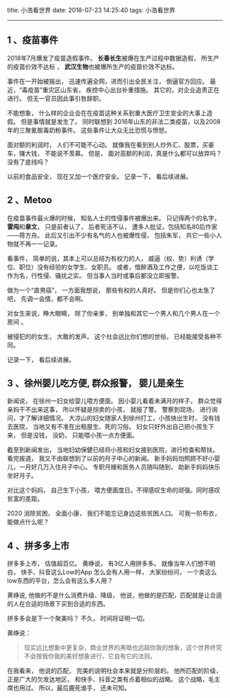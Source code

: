 title: 小浩看世界
date: 2018-07-23 14:25:40
tags: 小浩看世界

---

## 1 、疫苗事件

2018年7月爆发了疫苗造假事件。 **长春长生**被爆在生产过程中数据造假， 所生产的疫苗价效不达标 ， **武汉生物**也被爆所生产的疫苗价效不达标。  

事件在一开始被报出， 迅速传遍全网，进而引出全民关注， 倒逼官方回应。 最近，“毒疫苗”重灾区山东省， 疾控中心出台补重措施。 其它的，对企业追责正在进行。 但无一官员因此事引咎辞职。 


不能想象， 什么样的企业会在在疫苗这种关系到重大医疗卫生安全的大事上造假。 但是事情就是发生了。 同时联想到 2016年山东的非法二类疫苗，以及2008年的三聚氰胺毒奶粉事件。 这些事件让大众无比恐慌与愤怒。

面对额的利润时， 人们不可能不心动。 就像我在看到别人炒外汇、股票，买豪车，赚大钱， 不能说不羡慕。 但是， 面对高额的利润，真是什么都可以放弃吗？ 没有了底线吗？ 

以前的食品安全， 现在又加一个医疗安全。  记录一下， 看后续进展。 


## 2 、Metoo    

在疫苗事件最火爆的时候， 知名人士的性侵事件被爆出来。 只记得两个的名字， **雷闯**和**章文**， 只是前者认了， 后者死活不认， 遭多人批证，包括知名80后作家——蒋方舟。 此后又引出不少有名气的人也被爆性侵， 包括朱军， 共它一些小人物就不再一一记录。 

看事件， 简单的说，其本上可以总结为有权力的人， 威逼（权、势）利诱（学位、职位）没有经验的女学生、女职员。 或者，借醉酒及工作之便，以吃饭谈工作为名，行性侵、骚扰之实。 但当事人当时或事后都没立即报警。 

做为一个“直男癌”， 一方面我想说， 那些有权的人真好。 但是你们心也太急了吧， 先调一会情，都不会啊。 

对女生来说，睁大眼睛， 除了你亲爹， 别单独和其它一个男人和几个男人在一个房间 。  

被侵犯的的女生， 大敢的发声。 这个社会远比你们想的世俗， 已经能接受各种不同。 

记录一下， 看后续进展。 

## 3 、徐州婴儿吃方便, 群众报警， 婴儿是亲生

新闻说， 在徐州一妇女给婴儿喂方便面。 因小婴儿看着未满月的样子， 群众觉得亲妈干不出来这事， 所以怀疑是拐卖的小孩， 就报了警。 警察到现场， 进行询问，才了解详细情况。   大凉山的妇女随家人到徐州打工，小孩快出生时， 没有钱去医院， 当地又有不准在出租屋生、死的习俗。 妇女只好外出自己把小孩生下来， 但是没钱， 没奶， 只能喂小孩一点方便面。 

截至到新闻发出， 当地妇幼保健已经将小孩和妇女接到医院，进行检查和帮扶。 看完报道， 我又不由联想到了以前的月子中心的新闻。 新手妈妈怕照顾不好小婴儿，一月好几万入住月子中心。 专职月嫂和医务人员随叫随到， 助新手妈妈快乐坐好月子。

对比这个妈妈， 自己生下小孩， 喂方便面度日。不得感叹生命的顽强。同时感叹贫富的差距。 

2020 消除贫困， 全面小康， 我们不能忘记身边这些贫困人口。 可我一阶布衣， 能做点什么呢？ 

## 4 、拼多多上市

拼多多上市， 估值超百亿。 黄峥说， 有3亿人用拼多多。  就像当年人们想不明白， 快手、抖音这么Low的App 怎么会有人用一样， 大家纷纷问， 一个卖这么low东西的平台，怎么会有这么多人用？

黄峥说, 他做的不是什么消费升级、降级， 他说，他做的是匹配，匹配就是让合适的人在合适的场景下买到合适的东西。 

拼多多会是下一个聚美吗？ 不久， 时间将证明一切。

黄峥说：
> 现实远比想象中更复杂，商业世界的黑暗也远超你我的想象，这个世界终究不会按我你我的美好想象进行，它自有它的法则。 
> 

在我看来， 他说的匹配， 完美的说明社会本来就是分阶层的。 他所匹配的阶级，正是广大的欠发达地区， 和快手、抖音之类有点着相似的战略。  这个战略，毛主席也用过。 所以，最后鹿死谁手， 还未可知。 





